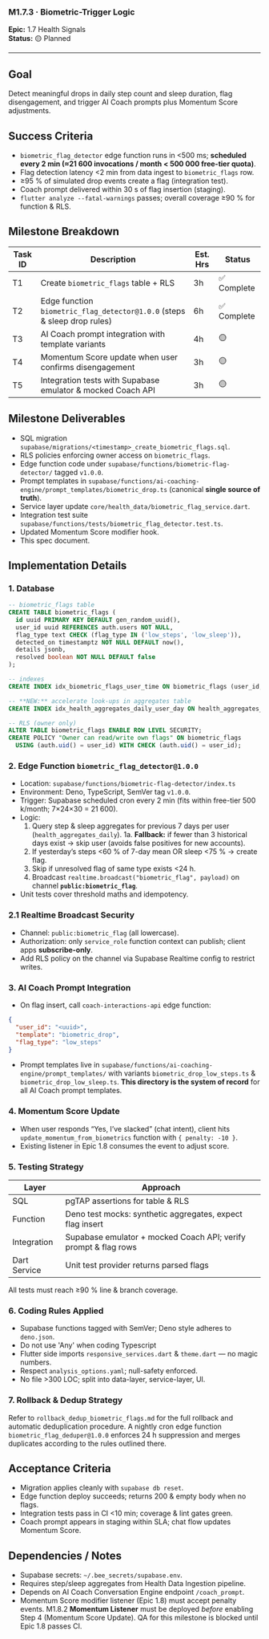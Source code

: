 ### M1.7.3 · Biometric-Trigger Logic

**Epic:** 1.7 Health Signals\
**Status:** 🟡 Planned

---

## Goal

Detect meaningful drops in daily step count and sleep duration, flag
disengagement, and trigger AI Coach prompts plus Momentum Score adjustments.

## Success Criteria

- `biometric_flag_detector` edge function runs in <500 ms; **scheduled every 2
  min (≈21 600 invocations / month &lt; 500 000 free-tier quota)**.
- Flag detection latency <2 min from data ingest to `biometric_flags` row.
- ≥95 % of simulated drop events create a flag (integration test).
- Coach prompt delivered within 30 s of flag insertion (staging).
- `flutter analyze --fatal-warnings` passes; overall coverage ≥90 % for function
  & RLS.

## Milestone Breakdown

| Task ID | Description                                                              | Est. Hrs | Status      |
| ------- | ------------------------------------------------------------------------ | -------- | ----------- |
| T1      | Create `biometric_flags` table + RLS                                     | 3h       | ✅ Complete |
| T2      | Edge function `biometric_flag_detector@1.0.0` (steps & sleep drop rules) | 6h       | ✅ Complete |
| T3      | AI Coach prompt integration with template variants                       | 4h       | 🟡          |
| T4      | Momentum Score update when user confirms disengagement                   | 3h       | 🟡          |
| T5      | Integration tests with Supabase emulator & mocked Coach API              | 3h       | 🟡          |

## Milestone Deliverables

- SQL migration `supabase/migrations/<timestamp>_create_biometric_flags.sql`.
- RLS policies enforcing owner access on `biometric_flags`.
- Edge function code under `supabase/functions/biometric-flag-detector/` tagged
  `v1.0.0`.
- Prompt templates in
  `supabase/functions/ai-coaching-engine/prompt_templates/biometric_drop.ts`
  (canonical **single source of truth**).
- Service layer update `core/health_data/biometric_flag_service.dart`.
- Integration test suite
  `supabase/functions/tests/biometric_flag_detector.test.ts`.
- Updated Momentum Score modifier hook.
- This spec document.

## Implementation Details

### 1. Database

```sql
-- biometric_flags table
CREATE TABLE biometric_flags (
  id uuid PRIMARY KEY DEFAULT gen_random_uuid(),
  user_id uuid REFERENCES auth.users NOT NULL,
  flag_type text CHECK (flag_type IN ('low_steps', 'low_sleep')),
  detected_on timestamptz NOT NULL DEFAULT now(),
  details jsonb,
  resolved boolean NOT NULL DEFAULT false
);

-- indexes
CREATE INDEX idx_biometric_flags_user_time ON biometric_flags (user_id, detected_on DESC);

-- **NEW:** accelerate look-ups in aggregates table
CREATE INDEX idx_health_aggregates_daily_user_day ON health_aggregates_daily (user_id, day DESC);

-- RLS (owner only)
ALTER TABLE biometric_flags ENABLE ROW LEVEL SECURITY;
CREATE POLICY "Owner can read/write own flags" ON biometric_flags
  USING (auth.uid() = user_id) WITH CHECK (auth.uid() = user_id);
```

### 2. Edge Function `biometric_flag_detector@1.0.0`

- Location: `supabase/functions/biometric-flag-detector/index.ts`
- Environment: Deno, TypeScript, SemVer tag `v1.0.0`.
- Trigger: Supabase scheduled cron every 2 min (fits within free-tier 500
  k/month; 7×24×30 = 21 600).
- Logic:
  1. Query step & sleep aggregates for previous 7 days per user
     (`health_aggregates_daily`). 1a. **Fallback:** if fewer than 3 historical
     days exist → skip user (avoids false positives for new accounts).
  2. If yesterday’s steps <60 % of 7-day mean OR sleep <75 % → create flag.
  3. Skip if unresolved flag of same type exists <24 h.
  4. Broadcast `realtime.broadcast("biometric_flag", payload)` on channel
     **`public:biometric_flag`**.
- Unit tests cover threshold maths and idempotency.

### 2.1 Realtime Broadcast Security

- Channel: `public:biometric_flag` (all lowercase).
- Authorization: only `service_role` function context can publish; client apps
  **subscribe-only**.
- Add RLS policy on the channel via Supabase Realtime config to restrict writes.

### 3. AI Coach Prompt Integration

- On flag insert, call `coach-interactions-api` edge function:

```json
{
  "user_id": "<uuid>",
  "template": "biometric_drop",
  "flag_type": "low_steps"
}
```

- Prompt templates live in
  `supabase/functions/ai-coaching-engine/prompt_templates/` with variants
  `biometric_drop_low_steps.ts` & `biometric_drop_low_sleep.ts`. **This
  directory is the system of record** for all AI Coach prompt templates.

### 4. Momentum Score Update

- When user responds “Yes, I’ve slacked” (chat intent), client hits
  `update_momentum_from_biometrics` function with `{ penalty: -10 }`.
- Existing listener in Epic 1.8 consumes the event to adjust score.

### 5. Testing Strategy

| Layer        | Approach                                                        |
| ------------ | --------------------------------------------------------------- |
| SQL          | pgTAP assertions for table & RLS                                |
| Function     | Deno test mocks: synthetic aggregates, expect flag insert       |
| Integration  | Supabase emulator + mocked Coach API; verify prompt & flag rows |
| Dart Service | Unit test provider returns parsed flags                         |

All tests must reach ≥90 % line & branch coverage.

### 6. Coding Rules Applied

- Supabase functions tagged with SemVer; Deno style adheres to `deno.json`.
- Do not use 'Any' when coding Typescript
- Flutter side imports `responsive_services.dart` & `theme.dart` — no magic
  numbers.
- Respect `analysis_options.yaml`; null-safety enforced.
- No file >300 LOC; split into data-layer, service-layer, UI.

### 7. Rollback & Dedup Strategy

Refer to `rollback_dedup_biometric_flags.md` for the full rollback and automatic
deduplication procedure. A nightly cron edge function
`biometric_flag_deduper@1.0.0` enforces 24 h suppression and merges duplicates
according to the rules outlined there.

## Acceptance Criteria

- Migration applies cleanly with `supabase db reset`.
- Edge function deploy succeeds; returns 200 & empty body when no flags.
- Integration tests pass in CI <10 min; coverage & lint gates green.
- Coach prompt appears in staging within SLA; chat flow updates Momentum Score.

## Dependencies / Notes

- Supabase secrets: `~/.bee_secrets/supabase.env`.
- Requires step/sleep aggregates from Health Data Ingestion pipeline.
- Depends on AI Coach Conversation Engine endpoint `/coach_prompt`.
- Momentum Score modifier listener (Epic 1.8) must accept penalty events. M1.8.2
  **Momentum Listener** must be deployed _before_ enabling Step 4 (Momentum
  Score Update). QA for this milestone is blocked until Epic 1.8 passes CI.
